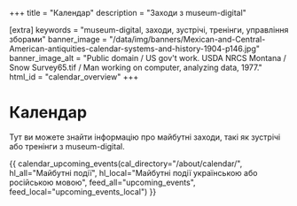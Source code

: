 +++
title = "Календар"
description = "Заходи з museum-digital"

[extra]
keywords = "museum-digital, заходи, зустрічі, тренінги, управління зборами"
banner_image = "/data/img/banners/Mexican-and-Central-American-antiquities-calendar-systems-and-history-1904-p146.jpg"
banner_image_alt = "Public domain / US gov't work. USDA NRCS Montana / Snow Survey65.tif / Man working on computer, analyzing data, 1977."
html_id = "calendar_overview"
+++

# Календар

Тут ви можете знайти інформацію про майбутні заходи, такі як зустрічі або тренінги з museum-digital.

{{ calendar_upcoming_events(cal_directory="/about/calendar/", hl_all="Майбутні події", hl_local="Майбутні події українською або російською мовою", feed_all="upcoming_events", feed_local="upcoming_events_local") }}
